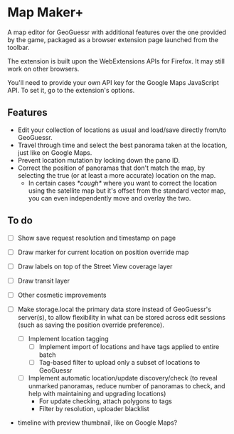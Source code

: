 # Map Maker+

A map editor for GeoGuessr with additional features over the one provided by the game, packaged as a browser extension page launched from the toolbar.

The extension is built upon the WebExtensions APIs for Firefox. It may still work on other browsers.

You'll need to provide your own API key for the Google Maps JavaScript API. To set it, go to the extension's options.

## Features
- Edit your collection of locations as usual and load/save directly from/to GeoGuessr.
- Travel through time and select the best panorama taken at the location, just like on Google Maps.
- Prevent location mutation by locking down the pano ID.
- Correct the position of panoramas that don't match the map, by selecting the true (or at least a more accurate) location on the map.
    - In certain cases _\*cough\*_ where you want to correct the location using the satellite map but it's offset from the standard vector map, you can even independently move and overlay the two.

## To do
- [ ] Show save request resolution and timestamp on page
- [ ] Draw marker for current location on position override map
- [ ] Draw labels on top of the Street View coverage layer
- [ ] Draw transit layer
- [ ] Other cosmetic improvements

- [ ] Make storage.local the primary data store instead of GeoGuessr's server(s), to allow flexibility in what can be stored across edit sessions (such as saving the position override preference).
    - [ ] Implement location tagging
        - [ ] Implement import of locations and have tags applied to entire batch
        - [ ] Tag-based filter to upload only a subset of locations to GeoGuessr
    - [ ] Implement automatic location/update discovery/check (to reveal unmarked panoramas, reduce number of panoramas to check, and help with maintaining and upgrading locations)
        - For update checking, attach polygons to tags
        - Filter by resolution, uploader blacklist

- timeline with preview thumbnail, like on Google Maps?
